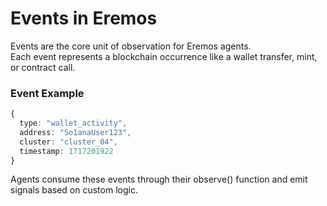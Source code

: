 # Events in Eremos

Events are the core unit of observation for Eremos agents.  
Each event represents a blockchain occurrence like a wallet transfer, mint, or contract call.

### Event Example
```ts
{
  type: "wallet_activity",
  address: "So1anaUser123",
  cluster: "cluster_04",
  timestamp: 1717201922
}
```
Agents consume these events through their observe() function and emit signals based on custom logic.
